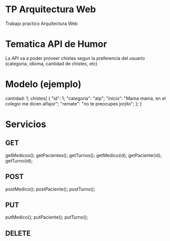 # TP Arquitectura Web
Trabajo practico Arquitectura Web

# Tematica API de Humor
La API va a poder proveer chistes segun la preferencia del usuario (categoria, idioma, cantidad de chistes, etc)

# Modelo (ejemplo)
cantidad: 1;
chistes[
  {
  "id": 1;
  "categoria": "atp";
  "inicio": "Mama mama, en el colegio me dicen alfajor";
  "remate": "no te preocupes jorjito";
  };
]

# Servicios

## GET
getMedicos();
getPacientes();
getTurnos();
getMedico(id);
getPaciente(id);
getTurno(id);

## POST
postMedico();
postPaciente();
postTurno();

## PUT
putMedico();
putPaciente();
putTurno();

## DELETE

